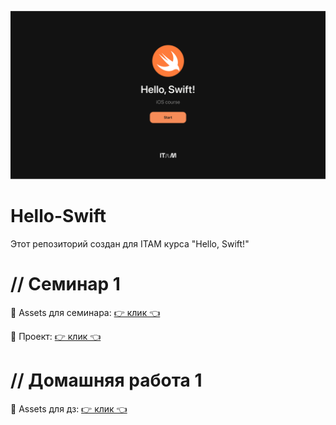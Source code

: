 ![image](https://github.com/itatmisis/Hello-Swift/blob/main/01.png?raw=true)
# Hello-Swift
Этот репозиторий создан для ITAM курса "Hello, Swift!"

# // Семинар 1

💈 Assets для семинара: [👉 клик 👈](https://github.com/itatmisis/Hello-Swift/blob/main/I%20am%20Rich%20Image%20Assets.zip)

🧰 Проект: [👉 клик 👈](https://github.com/raynelz/iAmRich)

# // Домашняя работа 1

💈 Assets для дз: [👉 клик 👈](https://github.com/itatmisis/Hello-Swift/blob/main/I%20Am%20Poor%20Image%20Assets.zip)
